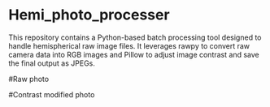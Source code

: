 # Hemi_photo_processer


This repository contains a Python-based batch processing tool designed to handle hemispherical raw image files. It leverages rawpy to convert raw camera data into RGB images and Pillow to adjust image contrast and save the final output as JPEGs.

#Raw photo





#Contrast modified photo
